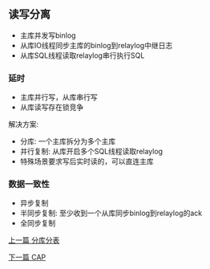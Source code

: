 ## 读写分离

* 主库并发写binlog
* 从库IO线程同步主库的binlog到relaylog中继日志
* 从库SQL线程读取relaylog串行执行SQL

### 延时

* 主库并行写，从库串行写
* 从库读写存在锁竞争

解决方案:

* 分库: 一个主库拆分为多个主库
* 并行复制: 从库开启多个SQL线程读取relaylog
* 特殊场景要求写后实时读的，可以直连主库

### 数据一致性

* 异步复制
* 半同步复制: 至少收到一个从库同步binlog到relaylog的ack
* 全同步复制


[上一篇 分库分表](9-数据库/分库分表.md)

[下一篇 CAP](10-分布式/CAP.md)
